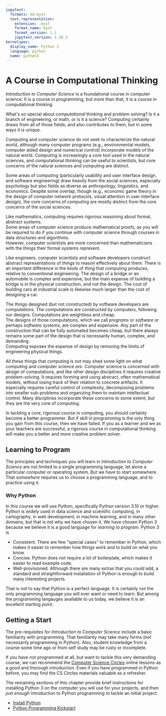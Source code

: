 ```yaml
---
jupytext:
  formats: md:myst
  text_representation:
    extension: .myst
    format_name: myst
    format_version: 1.1
    jupytext_version: 1.10.3
kernelspec:
  display_name: Python 3
  language: python
  name: python3
---
```


# A Course in Computational Thinking

_Introduction to Computer Science_ is a foundational course in 
computer science.  It is a course in programming, but more than that,
it is a course in computational thinking.  

What's so special about _computational_ thinking and problem solving?
Is it a branch of engineering, or math, or is it a science?
Computing certainly draws from all of those fields, and also 
contributes to them, but in some ways it is unique.

Computing and computer science do not seek to characterize the 
natural world, although many computer programs (e.g., environmental 
models, computer aided design and numerical control) incorporate 
models of the natural world.  Computing is increasingly a core tool 
used in the natural sciences, and computational thinking can be 
useful to scientists, but core concerns of the natural sciences and 
computing are distinct.  

Some areas of computing (particularly usability and user interface 
design, and software engineering) draw heavily from the social 
sciences, especially psychology but also fields as diverse as 
anthropology, linguistics, and economics.  Despite some overlap, 
though (e.g., economic game theory in the design of computer network 
protocols, visual attention in user interface design), the core 
concerns of computing are mostly distinct from the core concerns of 
the social sciences. 

Like mathematics, computing requires 
rigorous reasoning about formal, abstract systems.   
Some areas of computer science produce mathematical proofs, as you 
will be required to do if you continue with computer science through 
courses in data structures and algorithms.  
However, computer scientists are more concerned than mathematicians 
with the _things_ their formal systems represent.  

Like engineers, computer scientists and software developers
construct abstract 
representations of _things_ to 
reason  effectively about them. 
There is an important difference in the kinds of _thing_ that 
computing produces, relative to conventional engineering.
The design of a bridge or an automobile is 
complex and expensive, but the main expense of building a bridge is 
in the physical construction, and not the design.
The cost of building cars at industrial scale is likewise much larger
than the cost of designing a car.  

The _things_ designed (but not constructed) by 
software developers are _computations_. 
The computations are 
constructed by computers, following our designs. 
Computations 
are weightless and cheap.  
The designs of those computations, which we call 
_programs_ or _software_ or perhaps _software systems_, are complex 
and expensive. Any part of the construction that can be fully 
automated becomes cheap, but there always remains some part of the 
design that is necessarily human, complex, and demanding.  
Computing exposes the expense of design by removing the
limits of engineering physical things. 

All these things that computing is _not_ may shed some light on what 
computing and computer science _are_.  Computer science is concerned 
with 
_design_ of computations, and like other design disciplines it 
requires creative problem-solving. It requires forming and using 
abstract, often mathematical models, without losing track of their 
relation to concrete artifacts.  It especially requires 
careful control of complexity, decomposing problems into smaller 
sub-problems and organizing them to maintain intellectual control. 
Many disciplines incorporate these concerns to some extent, but they 
are the very core of computing. 

In tackling a core, rigorous course in computing, you should 
certainly become a better programmer.  But if skill in programming 
is the only thing you gain from this course, then we have failed.
If you as a learner and we as your teachers are successful, a 
rigorous course in computational thinking will make you a better and 
more creative problem solver.

## Learning to Program

The principles and techniques
you will learn in _Introduction to Computer Science_
are not limited to a single programming
language, let alone a particular computer or operating system.
But we have to start somewhere.  That _somewhere_
requires us to choose a programming language, and to
practice using it. 

### Why Python

In this course we will use Python, 
specifically Python version 3.10 or higher. 
Python is widely used in data science and scientific
computing, in cartography, in web development,
in machine learning, and in many other domains, but
that is not why we have chosen it. We have chosen Python 3 because 
we believe it is a good language for _learning to program_.   Python 
3 is 

- Consistent.  There are few "special cases" to remember in Python,
  which makes it easier to remember how things work and to build on 
  what you know. 
- Concise.  Python does not require a lot of boilerplate, which 
  makes it easier to read example code. 
- Well-provisioned.  Although there are many extras that you _could_ 
  add, a standard and straightforward installation of Python is 
  enough to build many interesting projects.

That is not to say that Python is a perfect language.  It is 
certainly not the only programming language you will ever want or 
need to learn.   But among the programming langauges available to us 
today, we believe it is an excellent starting point. 

## Getting a Start

The pre-requisites for _Introduction to Computer Science_ include
a basic familiarity with programming.  That familiarity may 
take many forms (not necessarily programming in Python).  Also, 
student knowledge from a course some time ago or from self study may 
be rusty or incomplete.  

If you have not programmed at all, but want to tackle this very 
demanding course, we can recommend the 
[Computer Science Circles](https://cscircles.cemc.uwaterloo.ca/)
online lessons as a good and thorough introduction.  Even if 
you have programmed in Python before, you may find the CS Circles 
materials valuable as a refresher. 

The remaining sections of this chapter provide brief instructions 
for installing Python 3 on the computer you will use for your 
projects, and then _just enough_ introduction to Python programming 
to tackle an initial project.  

* [Install Python](01-02-Install.md)
* [Python Programming Kickstart](01-03-Kickstart.md)
